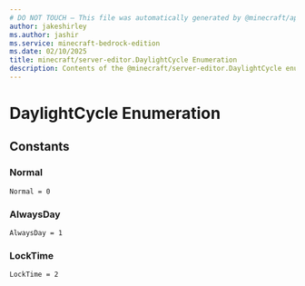 ```yaml
---
# DO NOT TOUCH — This file was automatically generated by @minecraft/api-docs-generator, to report problems file an issue at https://github.com/Mojang/minecraft-scripting-libraries
author: jakeshirley
ms.author: jashir
ms.service: minecraft-bedrock-edition
ms.date: 02/10/2025
title: minecraft/server-editor.DaylightCycle Enumeration
description: Contents of the @minecraft/server-editor.DaylightCycle enumeration.
---
```

# DaylightCycle Enumeration

## Constants
### **Normal**
`Normal = 0`
### **AlwaysDay**
`AlwaysDay = 1`
### **LockTime**
`LockTime = 2`
